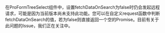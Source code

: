 在ProFormTreeSelect组件中，设置fetchDataOnSearch为false时仍会发起远程请求，可能是因为当前版本尚未支持此功能。您可以在自定义request函数中判断fetchDataOnSearch的值，若为false则直接返回一个空的Promise。目前有关于此问题的Issue，我们正在关注中。
